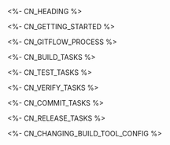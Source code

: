 <!--[CN_HEADING]-->
<%- CN_HEADING %>

<!--[]-->

<!--[CN_GETTING_STARTED]-->
<%- CN_GETTING_STARTED %>

<!--[]-->

<!--[CN_GITFLOW_PROCESS]-->
<%- CN_GITFLOW_PROCESS %>

<!--[]-->

<!--[CN_BUILD_TASKS]-->
<%- CN_BUILD_TASKS %>

<!--[]-->

<!--[CN_TEST_TASKS]-->
<%- CN_TEST_TASKS %>

<!--[]-->

<!--[CN_VERIFY_TASKS]-->
<%- CN_VERIFY_TASKS %>

<!--[]-->

<!--[CN_COMMIT_TASKS]-->
<%- CN_COMMIT_TASKS %>

<!--[]-->

<!--[CN_RELEASE_TASKS]-->
<%- CN_RELEASE_TASKS %>

<!--[]-->


<!--[CN_CHANGING_BUILD_TOOL_CONFIG]-->
<%- CN_CHANGING_BUILD_TOOL_CONFIG %>

<!--[]-->



